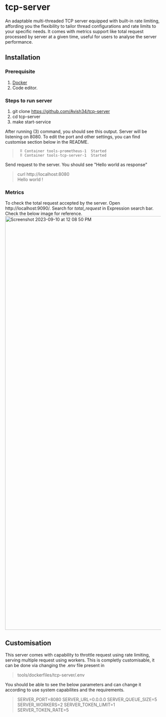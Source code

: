 # tcp-server
An adaptable multi-threaded TCP server equipped with built-in rate limiting, affording you the flexibility to tailor thread configurations and rate limits to your specific needs. It comes with metrics support like total request processed by server at a given time, useful for users to analyse the server performance.

## Installation
### Prerequisite
1. [Docker](https://docs.docker.com/desktop/install/mac-install/)
2. Code editor.

### Steps to run server
1. git clone https://github.com/Avish34/tcp-server
2. cd tcp-server
3. make start-service
   
After running (3) command, you should see this output.
Server will be listening on 8080. To edit the port and other settings, you can find customise section below in the README.


>      ⠿ Container tools-prometheus-1  Started                                                                                                                          
>      ⠿ Container tools-tcp-server-1  Started  

Send request to the server. You should see "Hello world as response"

> curl http://localhost:8080                                         
> Hello world !

### Metrics
To check the total request accepted by the server. Open http://localhost:9090/. Search for *total_request* in Expression search bar. Check the below image for reference.
<img width="1336" alt="Screenshot 2023-09-10 at 12 08 50 PM" src="https://github.com/Avish34/tcp-server/assets/45288918/b5548648-fd7c-4517-b068-415f33d37c17">


## Customisation
This server comes with capability to throttle request using rate limiting, serving multiple request using workers. This is completly customisable, it can be done via changing the .env file present in

>  tools/dockerfiles/tcp-server/.env

You should be able to see the below parameters and can change it according to use system capabilites and the requirements.
> SERVER_PORT=8080
> SERVER_URL=0.0.0.0
> SERVER_QUEUE_SIZE=5
> SERVER_WORKERS=2
> SERVER_TOKEN_LIMIT=1
> SERVER_TOKEN_RATE=5
